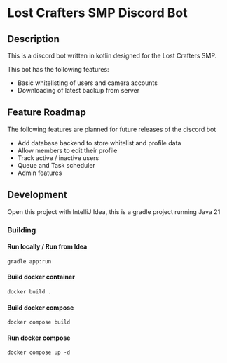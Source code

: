 # Lost Crafters SMP Discord Bot

## Description
This is a discord bot written in kotlin designed for the Lost Crafters SMP.

This bot has the following features:
- Basic whitelisting of users and camera accounts
- Downloading of latest backup from server

## Feature Roadmap
The following features are planned for future releases of the discord bot
- Add database backend to store whitelist and profile data
- Allow members to edit their profile
- Track active / inactive users
- Queue and Task scheduler
- Admin features

## Development
Open this project with IntelliJ Idea, this is a gradle project running Java 21

### Building

#### Run locally / Run from Idea
`gradle app:run`

#### Build docker container
`docker build .`

#### Build docker compose
`docker compose build`

#### Run docker compose
`docker compose up -d`